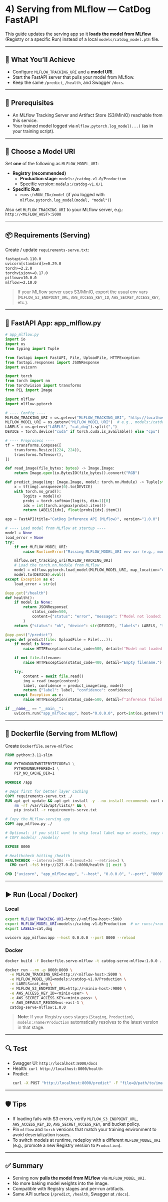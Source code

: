 # 4) Serving **from MLflow** — CatDog FastAPI

This guide updates the serving app so it **loads the model from MLflow** (Registry or a specific Run) instead of a local `models/catdog_model.pth` file.

---

## 🎯 What You’ll Achieve
- Configure `MLFLOW_TRACKING_URI` and a **model URI**.  
- Start the FastAPI server that pulls your model from MLflow.  
- Keep the same `/predict`, `/health`, and Swagger `/docs`.  

---

## 🔧 Prerequisites
- An MLflow Tracking Server and Artifact Store (S3/MinIO) reachable from this service.
- Your trained model logged via `mlflow.pytorch.log_model(...)` (as in your training script).

---

## 🧭 Choose a Model URI
Set **one** of the following as `MLFLOW_MODEL_URI`:

- **Registry (recommended)**
  - **Production stage**: `models:/catdog-v1.0/Production`
  - Specific version: `models:/catdog-v1.0/1`
- **Specific Run**
  - `runs:/<RUN_ID>/model` (if you logged with `mlflow.pytorch.log_model(model, "model")`)

Also set `MLFLOW_TRACKING_URI` to your MLflow server, e.g.:  
`http://<MLFLOW_HOST>:5000`

---

## 📦 Requirements (Serving)
Create / update `requirements-serve.txt`:

```txt
fastapi>=0.110.0
uvicorn[standard]>=0.29.0
torch>=2.2.0
torchvision>=0.17.0
pillow>=10.0.0
mlflow>=2.10.0
```

> If your MLflow server uses S3/MinIO, export the usual env vars (`MLFLOW_S3_ENDPOINT_URL`, `AWS_ACCESS_KEY_ID`, `AWS_SECRET_ACCESS_KEY`, etc.).

---

## 🧩 FastAPI App: **app_mlflow.py**

```python
# app_mlflow.py
import io
import os
from typing import Tuple

from fastapi import FastAPI, File, UploadFile, HTTPException
from fastapi.responses import JSONResponse
import uvicorn

import torch
from torch import nn
from torchvision import transforms
from PIL import Image

import mlflow
import mlflow.pytorch

# ---- Config ----
MLFLOW_TRACKING_URI = os.getenv("MLFLOW_TRACKING_URI", "http://localhost:5000")
MLFLOW_MODEL_URI = os.getenv("MLFLOW_MODEL_URI")  # e.g., models:/catdog-v1.0/Production
LABELS = os.getenv("LABELS", "cat,dog").split(",")
DEVICE = torch.device("cuda" if torch.cuda.is_available() else "cpu")

# ---- Preprocess ----
tf = transforms.Compose([
    transforms.Resize((224, 224)),
    transforms.ToTensor(),
])

def read_image(file_bytes: bytes) -> Image.Image:
    return Image.open(io.BytesIO(file_bytes)).convert("RGB")

def predict_image(img: Image.Image, model: torch.nn.Module) -> Tuple[str, float]:
    x = tf(img).unsqueeze(0).to(DEVICE)
    with torch.no_grad():
        logits = model(x)
        probs = torch.softmax(logits, dim=1)[0]
        idx = int(torch.argmax(probs).item())
        return LABELS[idx], float(probs[idx].item())

app = FastAPI(title="CatDog Inference API (MLflow)", version="1.0.0")

# ---- Load model from MLflow at startup ----
model = None
load_error = None
try:
    if not MLFLOW_MODEL_URI:
        raise RuntimeError("Missing MLFLOW_MODEL_URI env var (e.g., models:/catdog-v1.0/Production or runs:/<run_id>/model)")

    mlflow.set_tracking_uri(MLFLOW_TRACKING_URI)
    # Load the torch.nn.Module from MLflow
    model = mlflow.pytorch.load_model(MLFLOW_MODEL_URI, map_location="cpu")
    model.to(DEVICE).eval()
except Exception as e:
    load_error = str(e)

@app.get("/health")
def health():
    if model is None:
        return JSONResponse(
            status_code=500,
            content={"status": "error", "message": f"Model not loaded: {load_error}", "tracking_uri": MLFLOW_TRACKING_URI}
        )
    return {"status": "ok", "device": str(DEVICE), "labels": LABELS, "tracking_uri": MLFLOW_TRACKING_URI, "model_uri": MLFLOW_MODEL_URI}

@app.post("/predict")
async def predict(file: UploadFile = File(...)):
    if model is None:
        raise HTTPException(status_code=500, detail=f"Model not loaded: {load_error}")

    if not file.filename:
        raise HTTPException(status_code=400, detail="Empty filename.")

    try:
        content = await file.read()
        img = read_image(content)
        label, confidence = predict_image(img, model)
        return {"label": label, "confidence": confidence}
    except Exception as e:
        raise HTTPException(status_code=500, detail=f"Inference failed: {e}") from e

if __name__ == "__main__":
    uvicorn.run("app_mlflow:app", host="0.0.0.0", port=int(os.getenv("PORT", 8000)))
```

---

## 🐳 Dockerfile (Serving from MLflow)

Create `Dockerfile.serve-mlflow`:

```dockerfile
FROM python:3.11-slim

ENV PYTHONDONTWRITEBYTECODE=1 \
    PYTHONUNBUFFERED=1 \
    PIP_NO_CACHE_DIR=1

WORKDIR /app

# Deps first for better layer caching
COPY requirements-serve.txt ./
RUN apt-get update && apt-get install -y --no-install-recommends curl ca-certificates && \
    rm -rf /var/lib/apt/lists/* && \
    pip install -r requirements-serve.txt

# Copy the MLflow-serving app
COPY app_mlflow.py ./

# Optional: if you still want to ship local label map or assets, copy them here
# COPY models/ ./models/

EXPOSE 8000

# Healthcheck hitting /health
HEALTHCHECK --interval=30s --timeout=3s --retries=3 \
  CMD curl -fsS http://127.0.0.1:8000/health || exit 1

CMD ["uvicorn", "app_mlflow:app", "--host", "0.0.0.0", "--port", "8000"]
```

---

## ▶️ Run (Local / Docker)

### Local
```bash
export MLFLOW_TRACKING_URI=http://<mlflow-host>:5000
export MLFLOW_MODEL_URI=models:/catdog-v1.0/Production  # or runs:/<run_id>/model
export LABELS=cat,dog

uvicorn app_mlflow:app --host 0.0.0.0 --port 8000 --reload
```

### Docker
```bash
docker build -f Dockerfile.serve-mlflow -t catdog-serve-mlflow:1.0.0 .

docker run --rm -p 8000:8000 \
  -e MLFLOW_TRACKING_URI=http://<mlflow-host>:5000 \
  -e MLFLOW_MODEL_URI=models:/catdog-v1.0/Production \
  -e LABELS=cat,dog \
  -e MLFLOW_S3_ENDPOINT_URL=http://<minio-host>:9000 \
  -e AWS_ACCESS_KEY_ID=<minio-user> \
  -e AWS_SECRET_ACCESS_KEY=<minio-pass> \
  -e AWS_DEFAULT_REGION=us-east-1 \
  catdog-serve-mlflow:1.0.0
```

> **Note**: If your Registry uses stages (`Staging`, `Production`), `models:/name/Production` automatically resolves to the latest version in that stage.

---

## 🔍 Test
- Swagger UI: `http://localhost:8000/docs`  
- Health: `curl http://localhost:8000/health`  
- Predict:
  ```bash
  curl -X POST "http://localhost:8000/predict" -F "file=@/path/to/image.jpg"
  ```

---

## 🛡️ Tips
- If loading fails with S3 errors, verify `MLFLOW_S3_ENDPOINT_URL`, `AWS_ACCESS_KEY_ID`, `AWS_SECRET_ACCESS_KEY`, and bucket policy.  
- Pin `mlflow` and `torch` versions that match your training environment to avoid deserialization issues.  
- To switch models at runtime, redeploy with a different `MLFLOW_MODEL_URI` (e.g., promote a new Registry version to `Production`).

---

## ✅ Summary
- Serving now **pulls the model from MLflow** via `MLFLOW_MODEL_URI`.  
- No more baking model weights into the image.  
- Compatible with Registry stages and per-run artifacts.  
- Same API surface (`/predict`, `/health`, Swagger at `/docs`).

